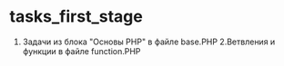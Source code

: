 # tasks_first_stage

1. Задачи из блока "Основы PHP" в файле base.PHP
2.Ветвления и функции в файле function.PHP
